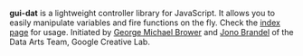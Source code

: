 **gui-dat** is a lightweight controller library for JavaScript. It allows you to easily manipulate variables and fire functions on the fly.
Check the [index page](http://jonobr1.github.com/gui-dat/) for usage.
Initiated by [George Michael Brower](http://georgemichaelbrower.com/) and [Jono Brandel](http://jonobr1.com/) of the Data Arts Team, Google Creative Lab.
